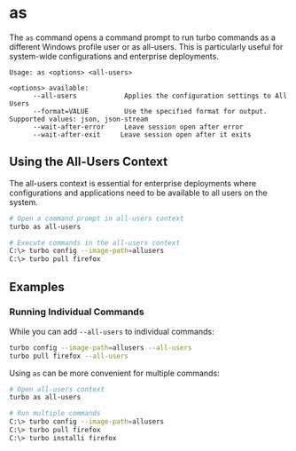 # as

The `as` command opens a command prompt to run turbo commands as a different Windows profile user or as all-users. This is particularly useful for system-wide configurations and enterprise deployments.

```
Usage: as <options> <all-users>

<options> available:
      --all-users            Applies the configuration settings to All Users
      --format=VALUE         Use the specified format for output. Supported values: json, json-stream
      --wait-after-error     Leave session open after error
      --wait-after-exit     Leave session open after it exits
```

## Using the All-Users Context

The all-users context is essential for enterprise deployments where configurations and applications need to be available to all users on the system.

```bash
# Open a command prompt in all-users context
turbo as all-users

# Execute commands in the all-users context
C:\> turbo config --image-path=allusers
C:\> turbo pull firefox
```

## Examples

### Running Individual Commands

While you can add `--all-users` to individual commands:
```bash
turbo config --image-path=allusers --all-users
turbo pull firefox --all-users
```

Using `as` can be more convenient for multiple commands:
```bash
# Open all-users context
turbo as all-users

# Run multiple commands
C:\> turbo config --image-path=allusers
C:\> turbo pull firefox
C:\> turbo installi firefox
```